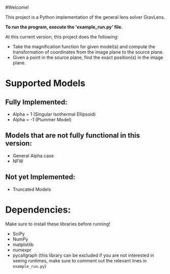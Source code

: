 #Welcome!

This project is a Python implementation of the general lens solver GravLens. 

**To run the program, execute the 'example_run.py' file.**

At this current version, this project does the following:
* Take the magnification function for given model(s) and compute the transformation of coordinates from the image plane to the source plane.
* Given a point in the source plane, find the exact position(s) in the image plane. 

# Supported Models
## Fully Implemented:
* Alpha = 1 (Singular Isothermal Ellipsoid)
* Alpha = -1 (Plummer Model)

## Models that are not fully functional in this version:
* General Alpha case
* NFW

## Not yet Implemented:
* Truncated Models

# Dependencies:
Make sure to install these libraries before running!

* SciPy
* NumPy
* matplotlib
* numexpr
* pycallgraph (this library can be excluded if you are not interested in seeing runtimes, make sure to comment out the relevant lines in `example_run.py`)



